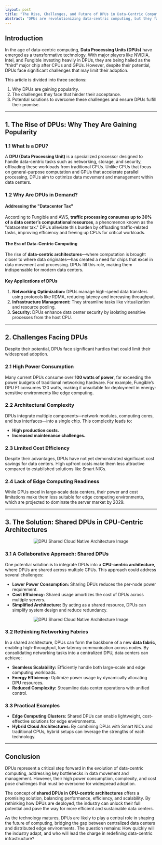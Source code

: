 ```yaml
---
layout: post
title: "The Rise, Challenges, and Future of DPUs in Data-Centric Computing"
abstract: "DPUs are revolutionizing data-centric computing, but they face significant challenges that could hinder widespread adoption. This article explores why DPUs are critical, the hurdles they face, and innovative solutions to address their limitations."
---
```


## Introduction

In the age of data-centric computing, **Data Processing Units (DPUs)** have emerged as a transformative technology. With major players like NVIDIA, Intel, and Fungible investing heavily in DPUs, they are being hailed as the "third" major chip after CPUs and GPUs. However, despite their potential, DPUs face significant challenges that may limit their adoption.

This article is divided into three sections:  
1. Why DPUs are gaining popularity.  
2. The challenges they face that hinder their acceptance.  
3. Potential solutions to overcome these challenges and ensure DPUs fulfill their promise.

---

## 1. The Rise of DPUs: Why They Are Gaining Popularity

### 1.1 What Is a DPU?

A **DPU (Data Processing Unit)** is a specialized processor designed to handle data-centric tasks such as networking, storage, and security, offloading these workloads from traditional CPUs. Unlike CPUs that focus on general-purpose computation and GPUs that accelerate parallel processing, DPUs aim to optimize data movement and management within data centers.

### 1.2 Why Are DPUs in Demand?

#### Addressing the "Datacenter Tax"
According to Fungible and AWS, **traffic processing consumes up to 30% of a data center’s computational resources**, a phenomenon known as the "datacenter tax." DPUs alleviate this burden by offloading traffic-related tasks, improving efficiency and freeing up CPUs for critical workloads.

#### The Era of Data-Centric Computing
The rise of **data-centric architectures**—where computation is brought closer to where data originates—has created a need for chips that excel in data movement and processing. DPUs fill this role, making them indispensable for modern data centers.

#### Key Applications of DPUs
1. **Networking Optimization:** DPUs manage high-speed data transfers using protocols like RDMA, reducing latency and increasing throughput.  
2. **Infrastructure Management:** They streamline tasks like virtualization and resource pooling.  
3. **Security:** DPUs enhance data center security by isolating sensitive processes from the host CPU.

---

## 2. Challenges Facing DPUs

Despite their potential, DPUs face significant hurdles that could limit their widespread adoption.

### 2.1 High Power Consumption
Many current DPUs consume over **100 watts of power**, far exceeding the power budgets of traditional networking hardware. For example, Fungible’s DPU F1 consumes 120 watts, making it unsuitable for deployment in energy-sensitive environments like edge computing.

### 2.2 Architectural Complexity
DPUs integrate multiple components—network modules, computing cores, and bus interfaces—into a single chip. This complexity leads to:
- **High production costs.**
- **Increased maintenance challenges.**

### 2.3 Limited Cost Efficiency
Despite their advantages, DPUs have not yet demonstrated significant cost savings for data centers. High upfront costs make them less attractive compared to established solutions like Smart NICs.

### 2.4 Lack of Edge Computing Readiness
While DPUs excel in large-scale data centers, their power and cost limitations make them less suitable for edge computing environments, which are projected to dominate the server market by 2029.

---

## 3. The Solution: Shared DPUs in CPU-Centric Architectures

<div style="text-align: center;">
    <img src="{{ '/blog/images/dpu-2.png' | relative_url }}" alt="DPU Shared Cloud Native Architecture Image">
</div>


### 3.1 A Collaborative Approach: Shared DPUs
One potential solution is to integrate DPUs into a **CPU-centric architecture**, where DPUs are shared across multiple CPUs. This approach could address several challenges:
- **Lower Power Consumption:** Sharing DPUs reduces the per-node power requirement.  
- **Cost Efficiency:** Shared usage amortizes the cost of DPUs across multiple servers.  
- **Simplified Architecture:** By acting as a shared resource, DPUs can simplify system design and reduce redundancy.

<div style="text-align: center;">
    <img src="{{ '/blog/images/dpu-3.png' | relative_url }}" alt="DPU Shared Cloud Native Architecture Image">
</div>

### 3.2 Rethinking Networking Fabrics
In a shared architecture, DPUs can form the backbone of a new **data fabric**, enabling high-throughput, low-latency communication across nodes. By consolidating networking tasks into a centralized DPU, data centers can achieve:
- **Seamless Scalability:** Efficiently handle both large-scale and edge computing workloads.  
- **Energy Efficiency:** Optimize power usage by dynamically allocating DPU resources.  
- **Reduced Complexity:** Streamline data center operations with unified control.

### 3.3 Practical Examples
- **Edge Computing Clusters:** Shared DPUs can enable lightweight, cost-effective solutions for edge environments.  
- **Hybrid Cloud Architectures:** By combining DPUs with Smart NICs and traditional CPUs, hybrid setups can leverage the strengths of each technology.

---

## Conclusion

DPUs represent a critical step forward in the evolution of data-centric computing, addressing key bottlenecks in data movement and management. However, their high power consumption, complexity, and cost pose challenges that must be overcome for widespread adoption.

The concept of **shared DPUs in CPU-centric architectures** offers a promising solution, balancing performance, efficiency, and scalability. By rethinking how DPUs are deployed, the industry can unlock their full potential and pave the way for more efficient and sustainable data centers.

As the technology matures, DPUs are likely to play a central role in shaping the future of computing, bridging the gap between centralized data centers and distributed edge environments. The question remains: How quickly will the industry adapt, and who will lead the charge in redefining data-centric infrastructure?